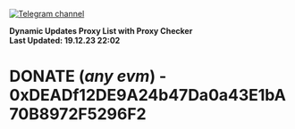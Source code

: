 [![Telegram channel](https://img.shields.io/endpoint?url=https://runkit.io/damiankrawczyk/telegram-badge/branches/master?url=https://t.me/n4z4v0d)](https://t.me/n4z4v0d) 

**Dynamic Updates Proxy List with Proxy Checker**  
**Last Updated: 19.12.23 22:02**

# DONATE (_any evm_) - 0xDEADf12DE9A24b47Da0a43E1bA70B8972F5296F2
